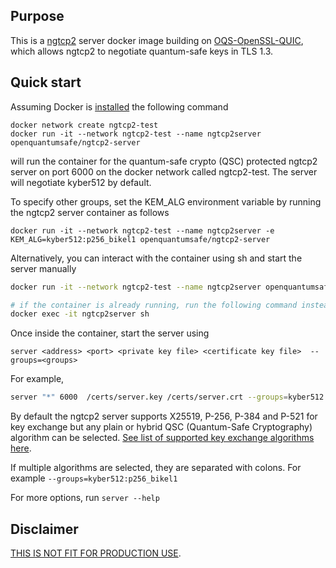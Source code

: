 ## Purpose

This is a [ngtcp2](https://github.com/ngtcp2/ngtcp2) server docker image building on [OQS-OpenSSL-QUIC](../quic), which allows ngtcp2 to negotiate quantum-safe keys in TLS 1.3.


## Quick start
Assuming Docker is [installed](https://docs.docker.com/install) the following command

```
docker network create ngtcp2-test
docker run -it --network ngtcp2-test --name ngtcp2server openquantumsafe/ngtcp2-server
```

will run the container for the quantum-safe crypto (QSC) protected ngtcp2 server on port 6000 on the docker network called ngtcp2-test.
The server will negotiate kyber512 by default.


To specify other groups, set the KEM_ALG environment variable by running the ngtcp2 server container as follows 
```
docker run -it --network ngtcp2-test --name ngtcp2server -e KEM_ALG=kyber512:p256_bikel1 openquantumsafe/ngtcp2-server
```

Alternatively, you can interact with the container using sh and start the server manually
```sh
docker run -it --network ngtcp2-test --name ngtcp2server openquantumsafe/ngtcp2-server sh

# if the container is already running, run the following command instead
docker exec -it ngtcp2server sh
```

Once inside the container, start the server using
```
server <address> <port> <private key file> <certificate key file>  --groups=<groups>
```
For example,
```sh
server "*" 6000  /certs/server.key /certs/server.crt --groups=kyber512
```

By default the ngtcp2 server supports X25519, P-256, P-384 and P-521 for key exchange but any plain or hybrid QSC (Quantum-Safe Cryptography) algorithm can be selected. [See list of supported key exchange algorithms here](https://github.com/open-quantum-safe/openssl/tree/OQS-OpenSSL_1_1_1-stable#key-exchange).


If multiple algorithms are selected, they are separated with colons. For example `--groups=kyber512:p256_bikel1`

For more options, run `server --help`


## Disclaimer

[THIS IS NOT FIT FOR PRODUCTION USE](https://github.com/open-quantum-safe/openssl#limitations-and-security).
